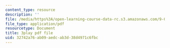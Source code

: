 ```yaml
---
content_type: resource
description: ''
file: /media/https%3A/open-learning-course-data-rc.s3.amazonaws.com/9-00sc-introduction-to-psychology-fall-2011/32742a76ab09aedcab3d38d4971c6fbc_76O3rulk844.pdf
file_type: application/pdf
resourcetype: Document
title: 3play pdf file
uid: 32742a76-ab09-aedc-ab3d-38d4971c6fbc
---
```

